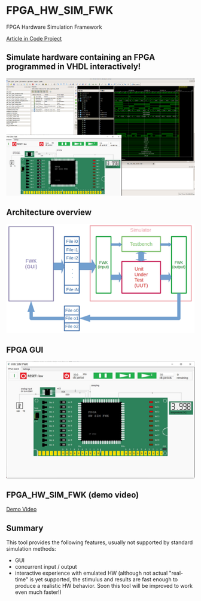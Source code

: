 # FPGA_HW_SIM_FWK
FPGA Hardware Simulation Framework

[Article in Code Project](https://www.codeproject.com/Articles/5329919/FPGA-Hardware-Simulation-Framework-FPGA-HW-SIM-FWK "FPGA_HW_SIM_FWK Article in Code Project")

## Simulate hardware containing an FPGA programmed in VHDL interactively!

![plot](./img/simulation.png)

## Architecture overview

![plot](./img/architecture_overview.png)

## FPGA GUI

![plot](./img/fpga_gui.png)

## FPGA_HW_SIM_FWK (demo video)

[Demo Video](https://www.youtube.com/watch?v=Yqu1DDGK04c "FPGA_HW_SIM_FWK Demo Video")

## Summary
This tool provides the following features, usually not supported by standard simulation methods:
- GUI
- concurrent input / output
- interactive experience with emulated HW
  (although not actual "real-time" is yet supported, the stimulus and results are fast enough
   to produce a realistic HW behavior. Soon this tool will be improved to work even much faster!)
